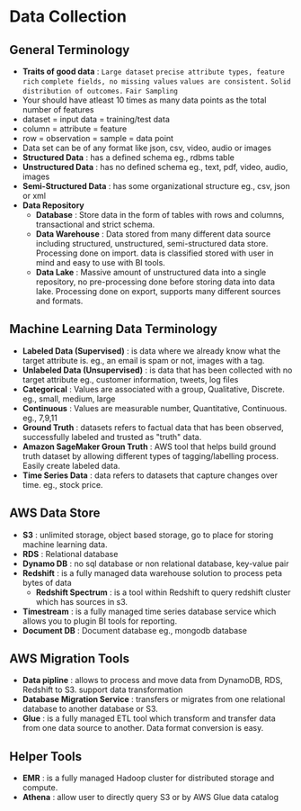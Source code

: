 # Data Collection 

## General Terminology
* __Traits of good data__ : `Large dataset` `precise attribute types, feature rich` `complete fields, no missing values` `values are consistent.` `Solid distribution of outcomes.` `Fair Sampling`
* Your should have atleast 10 times as many data points as the total number of features
* dataset = input data = training/test data
* column = attribute = feature
* row = observation = sample = data point
* Data set can be of any format like json, csv, video, audio or images
* __Structured Data__ : has a defined schema eg., rdbms table
* __Unstructured Data__ : has no defined schema eg., text, pdf, video, audio, images
* __Semi-Structured Data__ : has some organizational structure eg., csv, json or xml
* __Data Repository__
  * __Database__ : Store data in the form of tables with rows and columns, transactional  and strict schema.
  * __Data Warehouse__ : Data stored from many different data source including structured, unstructured, semi-structured data store. Processing done on import. data is classified stored with user in mind and easy to use with BI tools. 
  * __Data Lake__ : Massive amount of unstructured data into a single repository, no pre-processing done before storing data into data lake. Processing done on export, supports many different sources and formats.

## Machine Learning Data Terminology
* __Labeled Data (Supervised)__ : is data where we already know what the target attribute is. eg., an email is spam or not, images with a tag.
* __Unlabeled Data (Unsupervised)__ : is data that has been collected with no target attribute eg., customer information, tweets, log files
* __Categorical__ : Values are associated with a group, Qualitative, Discrete. eg., small, medium, large
* __Continuous__ : Values are measurable number, Quantitative, Continuous. eg., 7,9,11
* __Ground Truth__ : datasets refers to factual data that has been observed, successfully labeled and trusted as "truth" data.
* __Amazon SageMaker Groun Truth__ : AWS tool that helps build ground truth dataset by allowing different types of tagging/labelling process. Easily create labeled data.
* __Time Series Data__ : data refers to datasets that capture changes over time. eg., stock price.

## AWS Data Store
* __S3__ : unlimited storage, object based storage, go to place for storing machine learning data.
* __RDS__ : Relational database
* __Dynamo DB__ : no sql database or non relational database, key-value pair
* __Redshift__ : is a fully managed data warehouse solution to process peta bytes of data
  * __Redshift Spectrum__ : is a tool within Redshift to query redshift cluster which has sources in s3.
* __Timestream__ : is a fully managed time series database service which allows you to plugin BI tools for reporting.
* __Document DB__ : Document database eg., mongodb database 

## AWS Migration Tools
* __Data pipline__ : allows to process and move data from DynamoDB, RDS, Redshift to S3. support data transformation
* __Database Migration Service__ : transfers or migrates from one relational database to another database or S3.
* __Glue__ : is a fully managed ETL tool which transform and transfer data from one data source to another. Data format conversion is easy.

## Helper Tools
* __EMR__ : is a fully managed Hadoop cluster for distributed storage and compute.
* __Athena__ : allow user to directly query S3 or by AWS Glue data catalog
